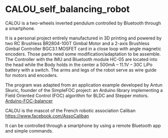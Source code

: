 # CALOU_self_balancing_robot
CALOU is a two-wheels inverted pendulum controlled by Bluetooth through a smartphone.

It is a personal project entirely manufactured in 3D printing and powered by two RC Brushless BR2804-100T Gimbal Motor and a 2-axis Brushless Gimbal Controller BGC3.1 MOSFET card in a close loop with angle magnetic encoders. Those parts need some modification/adaptation to be assemble. The Controller with the IMU and Bluetooth module HC-05 are located into the head while the Body holds in the center a 500mA – 11.1V – 30C LiPo battery with a switch. The arms and legs of the robot serve as wire guide for motors and encoders.

The program was adapted from an application example developed by Antun Skuric, founder of the SimpleFOC project: an Arduino library implementing a Field Oriented Control (FOC) algorithm for BLDC and Stepper motors.
[Arduino-FOC-balancer](https://github.com/simplefoc/Arduino-FOC-balancer)

CALOU is the mascot of the French robotic association Caliban
https://www.facebook.com/AssoCaliban

It can be controlled through a smartphone by using a remote Bluetooth app and simple commands. 
